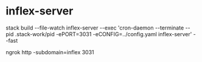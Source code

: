 # inflex-server

stack build --file-watch inflex-server --exec 'cron-daemon --terminate --pid .stack-work/pid -ePORT=3031 -eCONFIG=../config.yaml inflex-server' --fast


ngrok http -subdomain=inflex 3031
